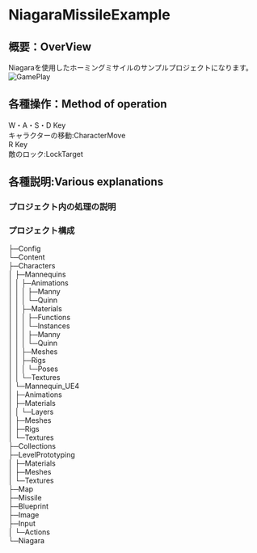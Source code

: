 # NiagaraMissileExample

## 概要：OverView
Niagaraを使用したホーミングミサイルのサンプルプロジェクトになります。
![GamePlay](https://user-images.githubusercontent.com/5137050/232280463-b8f21ed6-adcd-409b-83e2-1040cf1dae92.gif)

## 各種操作：Method of operation  　
W・A・S・D Key  
キャラクターの移動:CharacterMove  
R Key  
敵のロック:LockTarget  

## 各種説明:Various explanations
### プロジェクト内の処理の説明

### プロジェクト構成
├─Config  
└─Content  
    ├─Characters  
    │  ├─Mannequins  
    │  │  ├─Animations  
    │  │  │  ├─Manny  
    │  │  │  └─Quinn  
    │  │  ├─Materials  
    │  │  │  ├─Functions  
    │  │  │  └─Instances  
    │  │  │      ├─Manny  
    │  │  │      └─Quinn  
    │  │  ├─Meshes  
    │  │  ├─Rigs  
    │  │  │  └─Poses  
    │  │  └─Textures  
    │  └─Mannequin_UE4  
    │      ├─Animations  
    │      ├─Materials  
    │      │  └─Layers  
    │      ├─Meshes  
    │      ├─Rigs  
    │      └─Textures  
    ├─Collections  
    ├─LevelPrototyping  
    │  ├─Materials  
    │  ├─Meshes  
    │  └─Textures  
    ├─Map  
    ├─Missile  
        ├─Blueprint  
        ├─Image  
        ├─Input  
        │  └─Actions  
        └─Niagara  

